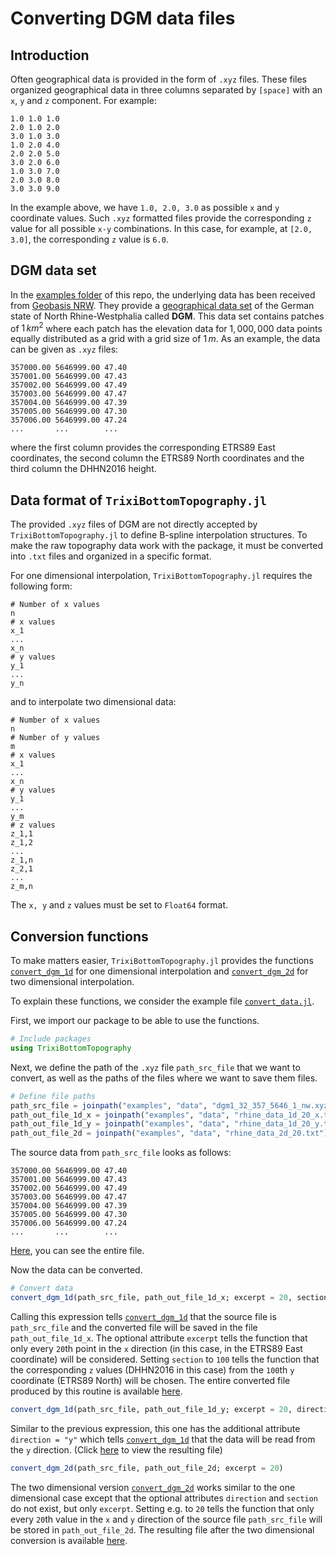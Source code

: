 # Converting DGM data files

## Introduction

Often geographical data is provided in the form of `.xyz` files. These files organized geographical
data in three columns separated by `[space]` with an `x`, `y` and `z` component. For example:
```
1.0 1.0 1.0
2.0 1.0 2.0
3.0 1.0 3.0
1.0 2.0 4.0
2.0 2.0 5.0
3.0 2.0 6.0
1.0 3.0 7.0
2.0 3.0 8.0
3.0 3.0 9.0
```
In the example above, we have `1.0, 2.0, 3.0` as possible `x` and `y` coordinate values.
Such `.xyz` formatted files provide the corresponding `z` value for all possible `x-y` combinations.
In this case, for example, at `[2.0, 3.0]`, the corresponding `z` value is `6.0`.

## DGM data set

In the [examples folder](https://github.com/trixi-framework/TrixiBottomTopography.jl/tree/main/examples) of this repo, the underlying data has been received from
[Geobasis NRW](https://www.bezreg-koeln.nrw.de/geobasis-nrw).
They provide a [geographical data set](https://www.opengeodata.nrw.de/produkte/geobasis/hm/) of the German state of North Rhine-Westphalia called **DGM**.
This data set contains patches of $1\,km^2$ where each patch has the elevation data for $1,000,000$ data points equally distributed as a grid with a grid size of $1\,m$.
As an example, the data can be given as `.xyz` files:
```
357000.00 5646999.00 47.40
357001.00 5646999.00 47.43
357002.00 5646999.00 47.49
357003.00 5646999.00 47.47
357004.00 5646999.00 47.39
357005.00 5646999.00 47.30
357006.00 5646999.00 47.24
...       ...        ...
```
where the first column provides the corresponding ETRS89 East coordinates, the second column the ETRS89 North coordinates and the third column the DHHN2016 height.

## Data format of `TrixiBottomTopography.jl`

The provided `.xyz` files of DGM are not directly accepted by `TrixiBottomTopography.jl` to
define B-spline interpolation structures. To make the raw topography data work with the
package, it must be converted into `.txt` files and organized in a specific format.

For one dimensional interpolation, `TrixiBottomTopography.jl` requires the following form:
```
# Number of x values
n
# x values
x_1
...
x_n
# y values
y_1
...
y_n
```
and to interpolate two dimensional data:
```
# Number of x values
n
# Number of y values
m
# x values
x_1
...
x_n
# y values
y_1
...
y_m
# z values
z_1,1
z_1,2
...
z_1,n
z_2,1
...
z_m,n
```
The `x, y` and `z` values must be set to `Float64` format.

## Conversion functions

To make matters easier, `TrixiBottomTopography.jl` provides the functions [`convert_dgm_1d`](https://trixi-framework.github.io/TrixiBottomTopography.jl/dev/reference/#TrixiBottomTopography.convert_dgm_1d-Tuple{String,%20String})
for one dimensional interpolation and [`convert_dgm_2d`](https://trixi-framework.github.io/TrixiBottomTopography.jl/dev/reference/#TrixiBottomTopography.convert_dgm_2d-Tuple{String,%20String}) for two dimensional interpolation.

To explain these functions, we consider the example file [`convert_data.jl`](https://github.com/trixi-framework/TrixiBottomTopography.jl/blob/main/examples/convert_data.jl).

First, we import our package to be able to use the functions.

```julia
# Include packages
using TrixiBottomTopography
```

Next, we define the path of the `.xyz` file `path_src_file` that we want to convert,
as well as the paths of the files where we want to save them files.

```julia
# Define file paths
path_src_file = joinpath("examples", "data", "dgm1_32_357_5646_1_nw.xyz")
path_out_file_1d_x = joinpath("examples", "data", "rhine_data_1d_20_x.txt")
path_out_file_1d_y = joinpath("examples", "data", "rhine_data_1d_20_y.txt")
path_out_file_2d = joinpath("examples", "data", "rhine_data_2d_20.txt")
```

The source data from `path_src_file` looks as follows:

```
357000.00 5646999.00 47.40
357001.00 5646999.00 47.43
357002.00 5646999.00 47.49
357003.00 5646999.00 47.47
357004.00 5646999.00 47.39
357005.00 5646999.00 47.30
357006.00 5646999.00 47.24
...       ...        ...
```

[Here](https://gist.github.com/maxbertrand1996/c6917dcf80aef1704c633ec643a531d5), you can see the entire file.

Now the data can be converted.

```julia
# Convert data
convert_dgm_1d(path_src_file, path_out_file_1d_x; excerpt = 20, section = 100)
```

Calling this expression tells [`convert_dgm_1d`](https://trixi-framework.github.io/TrixiBottomTopography.jl/dev/reference/#TrixiBottomTopography.convert_dgm_1d-Tuple{String,%20String}) that the source file is `path_src_file` and the converted file will be saved in the file `path_out_file_1d_x`.
The optional attribute `excerpt` tells the function that only every `20`th point in the `x` direction (in this case, in the ETRS89 East coordinate) will be considered. Setting `section` to `100` tells the function that the corresponding `z` values (DHHN2016 in this case) from the `100`th `y` coordinate (ETRS89 North) will be chosen. The entire converted file produced by
this routine is available [here](https://github.com/trixi-framework/TrixiBottomTopography.jl/blob/main/examples/data/rhine_data_1d_20_x.txt).

```julia
convert_dgm_1d(path_src_file, path_out_file_1d_y; excerpt = 20, direction = "y", section = 100)
```

Similar to the previous expression, this one has the additional attribute `direction = "y"` which tells [`convert_dgm_1d`](https://trixi-framework.github.io/TrixiBottomTopography.jl/dev/reference/#TrixiBottomTopography.convert_dgm_1d-Tuple{String,%20String}) that the data will be read from the `y` direction. (Click [here](https://github.com/trixi-framework/TrixiBottomTopography.jl/blob/main/examples/data/rhine_data_1d_20_y.txt) to view the resulting file)

```julia
convert_dgm_2d(path_src_file, path_out_file_2d; excerpt = 20)
```
The two dimensional version [`convert_dgm_2d`](https://trixi-framework.github.io/TrixiBottomTopography.jl/dev/reference/#TrixiBottomTopography.convert_dgm_2d-Tuple{String,%20String}) works similar to the one dimensional case except that the optional attributes
`direction` and `section` do not exist, but only `excerpt`. Setting e.g. to `20` tells the
function that only every `20`th value in the `x` and `y` direction of the source file
`path_src_file` will be stored in `path_out_file_2d`. The resulting file after the two
dimensional conversion is available [here](https://github.com/trixi-framework/TrixiBottomTopography.jl/blob/main/examples/data/rhine_data_2d_20.txt).

